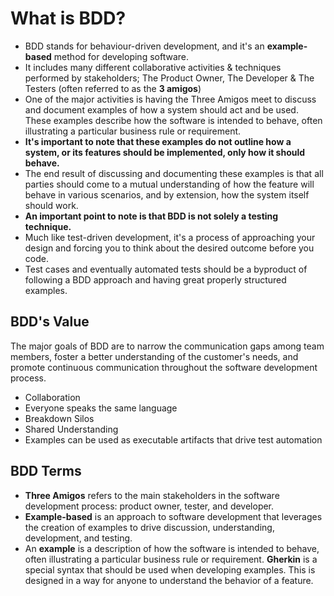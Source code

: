 # What is BDD?

* BDD stands for behaviour-driven development, and it's an **example-based** method for developing software.
* It includes many different collaborative activities & techniques performed by stakeholders; The Product Owner, The Developer & The Testers (often referred to as the **3 amigos**)
* One of the major activities is having the Three Amigos meet to discuss and document examples of how a system should act and be used. These examples describe how the software is intended to behave, often illustrating a particular business rule or requirement.
* **It's important to note that these examples do not outline how a system, or its features should be implemented, only how it should behave.**
* The end result of discussing and documenting these examples is that all parties should come to a mutual understanding of how the feature will behave in various scenarios, and by extension, how the system itself should work.
* **An important point to note is that BDD is not solely a testing technique.**
* Much like test-driven development, it's a process of approaching your design and forcing you to think about the desired outcome before you code.
* Test cases and eventually automated tests should be a byproduct of following a BDD approach and having great properly structured examples.

## BDD's Value
The major goals of BDD are to narrow the communication gaps among team members, foster a better understanding of the customer's needs, and promote continuous communication throughout the software development process.
* Collaboration
* Everyone speaks the same language
* Breakdown Silos
* Shared Understanding
* Examples can be used as executable artifacts that drive test automation

## BDD Terms
* **Three Amigos** refers to the main stakeholders in the software development process: product owner, tester, and developer.
* **Example-based** is an approach to software development that leverages the creation of examples to drive discussion, understanding, development, and testing.
* An **example** is a description of how the software is intended to behave, often illustrating a particular business rule or requirement.
**Gherkin** is a special syntax that should be used when developing examples. This is designed in a way for anyone to understand the behavior of a feature.




